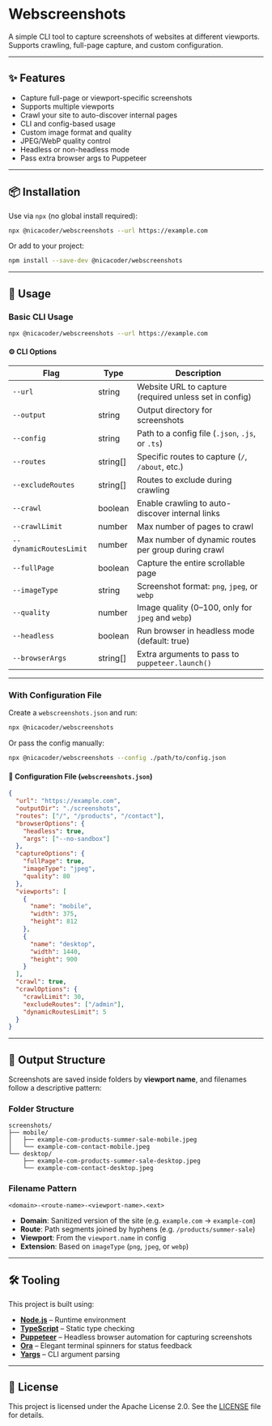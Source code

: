 # Webscreenshots

A simple CLI tool to capture screenshots of websites at different viewports.  
Supports crawling, full-page capture, and custom configuration.

---

## ✨ Features

- Capture full-page or viewport-specific screenshots
- Supports multiple viewports
- Crawl your site to auto-discover internal pages
- CLI and config-based usage
- Custom image format and quality
- JPEG/WebP quality control
- Headless or non-headless mode
- Pass extra browser args to Puppeteer

---

## 📦 Installation

Use via `npx` (no global install required):

```bash
npx @nicacoder/webscreenshots --url https://example.com
```

Or add to your project:

```bash
npm install --save-dev @nicacoder/webscreenshots
```

---

## 🚀 Usage

### Basic CLI Usage

```bash
npx @nicacoder/webscreenshots --url https://example.com
```

#### ⚙️ CLI Options

| Flag                   | Type      | Description                                            |
| ---------------------- | --------- | ------------------------------------------------------ |
| `--url`                | string    | Website URL to capture (required unless set in config) |
| `--output`             | string    | Output directory for screenshots                       |
| `--config`             | string    | Path to a config file (`.json`, `.js`, or `.ts`)       |
| `--routes`             | string\[] | Specific routes to capture (`/`, `/about`, etc.)       |
| `--excludeRoutes`      | string\[] | Routes to exclude during crawling                      |
| `--crawl`              | boolean   | Enable crawling to auto-discover internal links        |
| `--crawlLimit`         | number    | Max number of pages to crawl                           |
| `--dynamicRoutesLimit` | number    | Max number of dynamic routes per group during crawl    |
| `--fullPage`           | boolean   | Capture the entire scrollable page                     |
| `--imageType`          | string    | Screenshot format: `png`, `jpeg`, or `webp`            |
| `--quality`            | number    | Image quality (0–100, only for `jpeg` and `webp`)      |
| `--headless`           | boolean   | Run browser in headless mode (default: true)           |
| `--browserArgs`        | string\[] | Extra arguments to pass to `puppeteer.launch()`        |

---

### With Configuration File

Create a `webscreenshots.json` and run:

```bash
npx @nicacoder/webscreenshots
```

Or pass the config manually:

```bash
npx @nicacoder/webscreenshots --config ./path/to/config.json
```

#### 📝 Configuration File (`webscreenshots.json`)

```json
{
  "url": "https://example.com",
  "outputDir": "./screenshots",
  "routes": ["/", "/products", "/contact"],
  "browserOptions": {
    "headless": true,
    "args": ["--no-sandbox"]
  },
  "captureOptions": {
    "fullPage": true,
    "imageType": "jpeg",
    "quality": 80
  },
  "viewports": [
    {
      "name": "mobile",
      "width": 375,
      "height": 812
    },
    {
      "name": "desktop",
      "width": 1440,
      "height": 900
    }
  ],
  "crawl": true,
  "crawlOptions": {
    "crawlLimit": 30,
    "excludeRoutes": ["/admin"],
    "dynamicRoutesLimit": 5
  }
}
```

---

## 📁 Output Structure

Screenshots are saved inside folders by **viewport name**, and filenames follow a descriptive pattern:

### Folder Structure

```
screenshots/
├── mobile/
│   ├── example-com-products-summer-sale-mobile.jpeg
│   └── example-com-contact-mobile.jpeg
└── desktop/
    ├── example-com-products-summer-sale-desktop.jpeg
    └── example-com-contact-desktop.jpeg
```

### Filename Pattern

```
<domain>-<route-name>-<viewport-name>.<ext>
```

- **Domain**: Sanitized version of the site (e.g. `example.com` → `example-com`)
- **Route**: Path segments joined by hyphens (e.g. `/products/summer-sale`)
- **Viewport**: From the `viewport.name` in config
- **Extension**: Based on `imageType` (`png`, `jpeg`, or `webp`)

---

## 🛠 Tooling

This project is built using:

- **[Node.js](https://nodejs.org/)** – Runtime environment
- **[TypeScript](https://www.typescriptlang.org/)** – Static type checking
- **[Puppeteer](https://pptr.dev/)** – Headless browser automation for capturing screenshots
- **[Ora](https://www.npmjs.com/package/ora)** – Elegant terminal spinners for status feedback
- **[Yargs](https://www.npmjs.com/package/yargs)** – CLI argument parsing

---

## 📄 License

This project is licensed under the Apache License 2.0. See the [LICENSE](./LICENSE) file for details.
